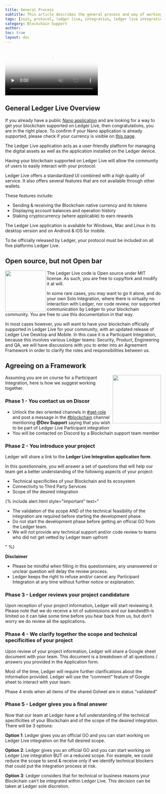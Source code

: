 ```yaml
---
title: General Process
subtitle: This article describes the general process and way of working Ledger will follow while interacting with the teams wishing to add their currency on Ledger Live.
tags: [coin, protocol, ledger live, integration, ledger live integration]
category: Blockchain Support
author:
toc: true
layout: doc
---
```


<div class="uk-text-center">
    <video controls muted preload='none' poster='/uploads//videos/covers/BlockchainSupport.png' ><source src="/uploads//videos/BlockchainSupport.mp4" type='video/mp4'></video><br>
</div>

## General Ledger Live Overview

If you already have a public [Nano application](https://developers.ledger.com/docs/nano-app/types-apps/) and are looking for a way to get your blockchain supported on Ledger Live, then congratulations, you are in the right place. To confirm if your Nano application is already supported, please check if your currency is visible on [this page](https://www.ledger.com/supported-crypto-assets/).

The Ledger Live application acts as a user-friendly platform for managing the digital assets as well as the application installed on the Ledger device.

Having your blockchain supported on Ledger Live will allow the community of users to easily interact with your protocol.

Ledger Live offers a standardized UI combined with a high quality of service. It also offers several features that are not available through other wallets.

These features include:
- Sending & receiving the Blockchain native currency and its tokens
- Displaying account balances and operation history
- Staking cryptocurrency (where applicable) to earn rewards

The Ledger Live application is available for Windows, Mac and Linux in its desktop version and on Android & iOS for mobile.

To be officially released by Ledger, your protocol must be included on all five platforms Ledger Live.


## Open source, but not Open bar

<!-- ------------- Image ------------- -->
<img align="left" width="132" src="../images/open_bar.png">
<!-- --------------------------------- -->


The Ledger Live code is Open source under MIT license. As such, you are free to copy/fork and modify it at will.

In some rare cases, you may want to go it alone, and do your own Solo Integration, where there is virtually no interaction with Ledger, nor code review, nor supported communication by Ledger to your blockchain community. You are free to use this documentation in that way.

In most cases however, you will want to have your blockchain officially supported in Ledger Live for your community, with an updated release of Ledger Live Desktop and Mobile. In this case it is a Participant Integration, because this involves various Ledger teams: Security, Product, Engineering and QA, we will have discussions with you to enter into an Agreement Framework in order to clarify the roles and responsibilities between us.


## Agreeing on a Framework
<!-- ------------- Image ------------- -->
<img align="right" width="156"  src="../images/agreement.png" >
<!-- --------------------------------- -->
Assuming you are on course for a Participant Integration, here is how we suggest working together.

### Phase 1 - You contact us on Discor

- Unlock the dev oriented channels in [#get-role](https://discord.com/channels/885256081289379850/907595590962122802) and post a message in the [#blockchain](https://discord.com/channels/885256081289379850/907623688759803935) channel mentioning **@Dev Support** saying that you wish to be part of Ledger Live Participant integration
- You will be contacted on Discord by a Blockchain support team member


### Phase 2 - You introduce your project

Ledger will share a link to the **Ledger Live Integration application form**.

In this questionnaire, you will answer a set of questions that will help our team get a better understanding of the following aspects of your project:
- Technical specificities of your Blockchain and its ecosystem
- Connectivity to Third Party Services
- Scope of the desired integration

<!--  -->
{% include alert.html style="important" text="<ul>
    <li>The validation of the scope AND of the technical feasibility of the integration are required before starting the development phase.</li>
    <li>Do not start the development phase before getting an official GO from the Ledger team.</li>
    <li>We will not provide any technical support and/or code review to teams who did not get vetted by Ledger team upfront</li>
</ul>" %}
<!--  -->

**Disclaimer**

- Please be mindful when filling in this questionnaire, any unanswered or unclear question will delay the review process. 
- Ledger keeps the right to refuse and/or cancel any Participant Integration at any time without further notice or explanation.


### Phase 3 - Ledger reviews your project candidature


Upon reception of your project information, Ledger will start reviewing it. 
Please note that we do receive a lot of submissions and our bandwidth is limited so it can take some time before you hear back from us, but don’t worry we do review all the applications. 


### Phase 4 - We clarify together the scope and technical specificities of your project

Upon review of your project information, Ledger will share a Google sheet document with your team.
This document is a breakdown of all questions / answers you provided in the Application form.

Most of the time, Ledger will require further clarifications about the information provided.
Ledger will use the “comment” feature of Google sheet to interact with your team.

Phase 4 ends when all items of the shared Gsheet are in status “validated”

### Phase 5 - Ledger gives you a final answer

Now that our team at Ledger have a full understanding of the technical specificities of your Blockchain and of the scope of the desired integration. There will be 3 options: 

**Option 1**: Ledger gives you an official GO and you can start working on Ledger Live integration on the full desired scope.

**Option 2**: Ledger gives you an official GO and you can start working on Ledger Live integration BUT on a reduced scope. 
For example, we could reduce the scope to send & receive only if we identify technical blockers that could put the integration process at risk. 

**Option 3**: Ledger considers that for technical or business reasons your Blockchain can’t be integrated within Ledger Live. 
This decision can be taken at Ledger sole discretion.



